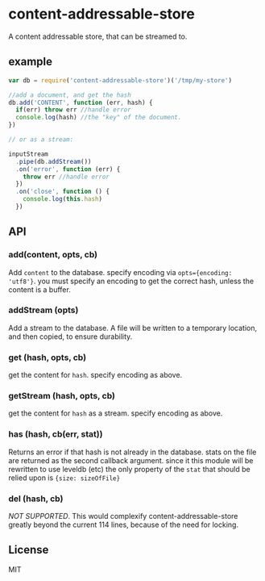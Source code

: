 # content-addressable-store

A content addressable store, that can be streamed to.

## example

``` js
var db = require('content-addressable-store')('/tmp/my-store')

//add a document, and get the hash
db.add('CONTENT', function (err, hash) {
  if(err) throw err //handle error
  console.log(hash) //the "key" of the document.
})

// or as a stream:

inputStream
  .pipe(db.addStream())
  .on('error', function (err) {
    throw err //handle error
  })
  .on('close', function () {
    console.log(this.hash)
  })
```

## API

### add(content, opts, cb)

Add `content` to the database.
specify encoding via `opts={encoding: 'utf8'}`.
you must specify an encoding to get the correct hash,
unless the content is a buffer.

### addStream (opts)

Add a stream to the database. A file will be written to a temporary
location, and then copied, to ensure durability.

### get (hash, opts, cb)

get the content for `hash`. specify encoding as above.

### getStream (hash, opts, cb)

get the content for `hash` as a stream. 
specify encoding as above.

### has (hash, cb(err, stat))

Returns an error if that hash is not already in the database.
stats on the file are returned as the second callback argument.
since it this module will be rewritten to use leveldb (etc)
the only property of the `stat` that should be relied upon is
`{size: sizeOfFile}`

### del (hash, cb)

*NOT SUPPORTED*.
This would complexify content-addressable-store greatly
beyond the current 114 lines, because of the need for locking.

## License

MIT
